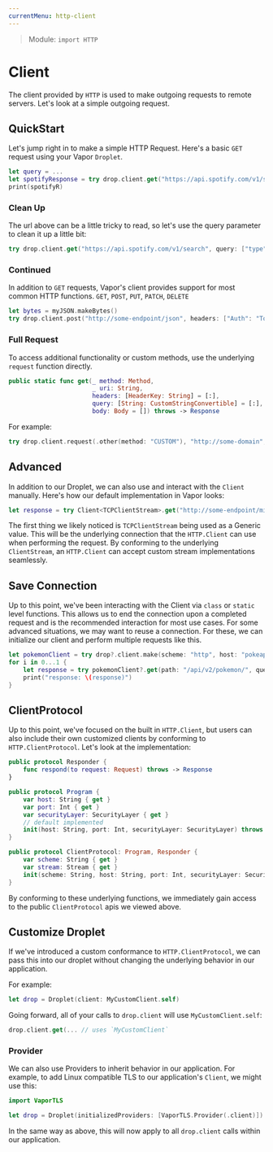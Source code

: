 ```yaml
---
currentMenu: http-client
---
```


> Module: `import HTTP`

# Client

The client provided by `HTTP` is used to make outgoing requests to remote servers. Let's look at a simple outgoing request.

## QuickStart

Let's jump right in to make a simple HTTP Request. Here's a basic `GET` request using your Vapor `Droplet`.

```swift
let query = ...
let spotifyResponse = try drop.client.get("https://api.spotify.com/v1/search?type=artist&q=\(query)")
print(spotifyR)
```

### Clean Up

The url above can be a little tricky to read, so let's use the query parameter to clean it up a little bit:

```swift
try drop.client.get("https://api.spotify.com/v1/search", query: ["type": "artist", "q": query])
```

### Continued

In addition to `GET` requests, Vapor's client provides support for most common HTTP functions. `GET`, `POST`, `PUT`, `PATCH`, `DELETE`

```swift
let bytes = myJSON.makeBytes()
try drop.client.post("http://some-endpoint/json", headers: ["Auth": "Token my-auth-token"], body: .data(jsonBytes))
```

### Full Request

To access additional functionality or custom methods, use the underlying `request` function directly.

```swift
public static func get(_ method: Method,
                       _ uri: String,
                       headers: [HeaderKey: String] = [:],
                       query: [String: CustomStringConvertible] = [:],
                       body: Body = []) throws -> Response
```

For example:

```swift
try drop.client.request(.other(method: "CUSTOM"), "http://some-domain", headers: ["My": "Header"], query: ["key": "value"], body: [])
```

## Advanced

In addition to our Droplet, we can also use and interact with the `Client` manually. Here's how our default implementation in Vapor looks:

```swift
let response = try Client<TCPClientStream>.get("http://some-endpoint/mine")
```

The first thing we likely noticed is `TCPClientStream` being used as a Generic value. This will be the underlying connection that the `HTTP.Client` can use when performing the request. By conforming to the underlying `ClientStream`, an `HTTP.Client` can accept custom stream implementations seamlessly.

## Save Connection

Up to this point, we've been interacting with the Client via `class` or `static` level functions. This allows us to end the connection upon a completed request and is the recommended interaction for most use cases. For some advanced situations, we may want to reuse a connection. For these, we can initialize our client and perform multiple requests like this.

```swift
let pokemonClient = try drop?.client.make(scheme: "http", host: "pokeapi.co")
for i in 0...1 {
    let response = try pokemonClient?.get(path: "/api/v2/pokemon/", query: ["limit": 20, "offset": i])
    print("response: \(response)")
}
```

## ClientProtocol

Up to this point, we've focused on the built in `HTTP.Client`, but users can also include their own customized clients by conforming to `HTTP.ClientProtocol`. Let's look at the implementation:

```swift
public protocol Responder {
    func respond(to request: Request) throws -> Response
}

public protocol Program {
    var host: String { get }
    var port: Int { get }
    var securityLayer: SecurityLayer { get }
    // default implemented
    init(host: String, port: Int, securityLayer: SecurityLayer) throws
}

public protocol ClientProtocol: Program, Responder {
    var scheme: String { get }
    var stream: Stream { get }
    init(scheme: String, host: String, port: Int, securityLayer: SecurityLayer) throws
}
```

By conforming to these underlying functions, we immediately gain access to the public `ClientProtocol` apis we viewed above.

## Customize Droplet

If we've introduced a custom conformance to `HTTP.ClientProtocol`, we can pass this into our droplet without changing the underlying behavior in our application.

For example:

```swift
let drop = Droplet(client: MyCustomClient.self)
```

Going forward, all of your calls to `drop.client` will use `MyCustomClient.self`:

```swift
drop.client.get(... // uses `MyCustomClient`
```

### Provider

We can also use Providers to inherit behavior in our application. For example, to add Linux compatible TLS to our application's `Client`, we might use this:

```swift
import VaporTLS

let drop = Droplet(initializedProviders: [VaporTLS.Provider(.client)])
```

In the same way as above, this will now apply to all `drop.client` calls within our application.
